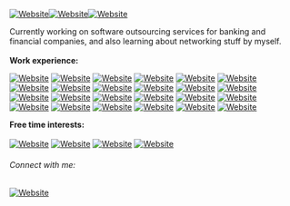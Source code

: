 <!--### Greetings! <img src="https://media.giphy.com/media/hvRJCLFzcasrR4ia7z/giphy.gif" width="18px">-->

<!--I'm Yawar P.<br/>-->
[![Website](https://img.shields.io/badge/Software%20%20Developer-darkblue?style=for-the-badge)](https://github.com/YawarPandar)[![Website](https://img.shields.io/badge/InfoSec%20%20Enthusiastic-darkred?style=for-the-badge)](https://github.com/YawarPandar)[![Website](https://img.shields.io/badge/Casual%20%20Gamer-yellow?style=for-the-badge)](https://github.com/YawarPandar)

Currently working on software outsourcing services for banking and financial companies, and also learning about networking stuff by myself.<br/><br/>
**Work experience:**<br/>

  [![Website](https://img.shields.io/badge/Visual%20%20Studio%20%20.Net-blue?style=flat&logo=visual-studio)](https://visualstudio.microsoft.com/vs/) [![Website](https://img.shields.io/badge/.NET-purple?style=flat&logo=.net)](https://dotnet.microsoft.com/) [![Website](https://img.shields.io/badge/Visual%20%20Studio%20%20Code-blue?style=flat&logo=visual-studio-code)](https://code.visualstudio.com/) [![Website](https://img.shields.io/badge/Red%20%20Hat%20%20CodeReady%20%20Studio-red?style=flat&logo=red-hat)](https://www.redhat.com/en/technologies/jboss-middleware/codeready-studio) [![Website](https://img.shields.io/badge/Microsoft%20%20SQL%20%20Server-red?style=flat&logo=microsoft-sql-server)](https://www.microsoft.com/en-us/sql-server/sql-server-2019) [![Website](https://img.shields.io/badge/Oracle-red?style=flat&logo=oracle)](https://www.oracle.com/database/) [![Website](https://img.shields.io/badge/MySQL-blue?style=flat&logo=mysql)](https://www.mysql.com/) [![Website](https://img.shields.io/badge/MongoDB-brightgreen?style=flat&logo=mongodb)](https://www.mongodb.com/) [![Website](https://img.shields.io/badge/Microsoft%20%20Azure-lightgray?style=flat&logo=microsoft-azure)](https://azure.microsoft.com/en-us/) [![Website](https://img.shields.io/badge/Amazon%20%20AWS-yellowgreen?style=flat&logo=amazon-aws)](https://aws.amazon.com/) [![Website](https://img.shields.io/badge/C%23-red?style=flat&logo=c-sharp)](https://angular.io/) [![Website](https://img.shields.io/badge/Angular-red?style=flat&logo=angular)](https://angular.io/) [![Website](https://img.shields.io/badge/Java-red?style=flat&logo=java)](https://www.java.com/) [![Website](https://img.shields.io/badge/JavaScript-yellow?style=flat&logo=javascript)](https://www.javascript.com/) [![Website](https://img.shields.io/badge/JQuery-blue?style=flat&logo=jquery)](https://jquery.com/) [![Website](https://img.shields.io/badge/TypeScript-blue?style=flat&logo=typescript)](https://www.typescriptlang.org/) [![Website](https://img.shields.io/badge/PHP-blueviolet?style=flat&logo=php)](https://www.php.net/) [![Website](https://img.shields.io/badge/Power%20%20BI-yellow?style=flat&logo=power-bi)](https://powerbi.microsoft.com/) [![Website](https://img.shields.io/badge/Microsoft%20%20Visio-blue?style=flat&logo=microsoft-visio)](https://office.live.com/start/visio.aspx) [![Website](https://img.shields.io/badge/Red%20%20Hat%20%20JBoss%20%20Fuse%20%20Karaf-blue?style=flat&logo=red-hat)](https://github.com/jboss-fuse/fuse-karaf) [![Website](https://img.shields.io/badge/Red%20%20Hat%20%20JBoss%20%20EAP-blue?style=flat&logo=red-hat)](https://www.redhat.com/en/technologies/jboss-middleware/application-platform) [![Website](https://img.shields.io/badge/Red%20%20Hat%20%20JBoss%20%20BRMS-blue?style=flat&logo=red-hat)](https://www.cmsdistribution.com/product/red-hat-jboss-brms/) [![Website](https://img.shields.io/badge/Apache%20%20HTTP%20%20Server-red?style=flat&logo=apache)](https://httpd.apache.org/) [![Website](https://img.shields.io/badge/Swagger-green?style=flat&logo=swagger)](https://swagger.io/)
 
**Free time interests:**<br/>  
  [![Website](https://img.shields.io/badge/Kali%20%20Linux-black?style=flat&logo=kali-linux)](https://www.kali.org/) [![Website](https://img.shields.io/badge/Android-green?style=flat&logo=android)](https://www.android.com/) [![Website](https://img.shields.io/badge/Android%20%20Studio-green?style=flat&logo=android-studio)](https://developer.android.com/studio/) [![Website](https://img.shields.io/badge/PS%20%20Vita-blue?style=flat&logo=playstation-vita)](https://en.wikipedia.org/wiki/PlayStation_Vita)

###### Connect with me: 
[![Website](https://img.shields.io/badge/LinkedIn-blue?style=flat&logo=linkedin)][linkedin]
<br />
<!-- variables used above -->
[website]: https://www.facebook.com/mf.ramirezl
[twitter]: https://twitter.com/YawarPandar
[linkedin]: https://www.linkedin.com/in/mauricioramirezrl/
